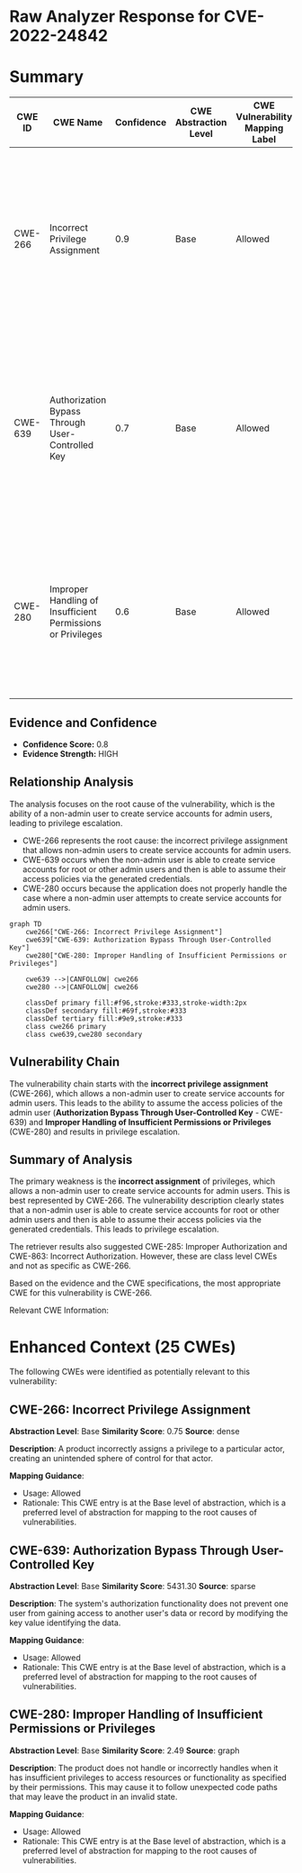 # Raw Analyzer Response for CVE-2022-24842

# Summary
| CWE ID | CWE Name | Confidence | CWE Abstraction Level | CWE Vulnerability Mapping Label | CWE-Vulnerability Mapping Notes |
|---|---|---|---|---|---|
| CWE-266 | Incorrect Privilege Assignment | 0.9 | Base | Allowed | Primary CWE. The vulnerability stems from the **incorrect assignment** of the privilege to create service accounts to non-admin users, leading to privilege escalation. |
| CWE-639 | Authorization Bypass Through User-Controlled Key | 0.7 | Base | Allowed | Secondary CWE. A non-admin user is able to create service accounts for root or other admin users and then is able to assume their access policies via the generated credentials. |
| CWE-280 | Improper Handling of Insufficient Permissions or Privileges | 0.6 | Base | Allowed | Secondary CWE. The product does not properly handle the case where the non-admin user should not have the permission to create service accounts for admin users. |

## Evidence and Confidence

*   **Confidence Score:** 0.8
*   **Evidence Strength:** HIGH

## Relationship Analysis
The analysis focuses on the root cause of the vulnerability, which is the ability of a non-admin user to create service accounts for admin users, leading to privilege escalation.
  - CWE-266 represents the root cause: the incorrect privilege assignment that allows non-admin users to create service accounts for admin users.
  - CWE-639 occurs when the non-admin user is able to create service accounts for root or other admin users and then is able to assume their access policies via the generated credentials.
  - CWE-280 occurs because the application does not properly handle the case where a non-admin user attempts to create service accounts for admin users.

```mermaid
graph TD
    cwe266["CWE-266: Incorrect Privilege Assignment"]
    cwe639["CWE-639: Authorization Bypass Through User-Controlled Key"]
    cwe280["CWE-280: Improper Handling of Insufficient Permissions or Privileges"]
    
    cwe639 -->|CANFOLLOW| cwe266
    cwe280 -->|CANFOLLOW| cwe266
    
    classDef primary fill:#f96,stroke:#333,stroke-width:2px
    classDef secondary fill:#69f,stroke:#333
    classDef tertiary fill:#9e9,stroke:#333
    class cwe266 primary
    class cwe639,cwe280 secondary
```

## Vulnerability Chain
The vulnerability chain starts with the **incorrect privilege assignment** (CWE-266), which allows a non-admin user to create service accounts for admin users. This leads to the ability to assume the access policies of the admin user (**Authorization Bypass Through User-Controlled Key** - CWE-639) and **Improper Handling of Insufficient Permissions or Privileges** (CWE-280) and results in privilege escalation.

## Summary of Analysis
The primary weakness is the **incorrect assignment** of privileges, which allows a non-admin user to create service accounts for admin users. This is best represented by CWE-266. The vulnerability description clearly states that a non-admin user is able to create service accounts for root or other admin users and then is able to assume their access policies via the generated credentials. This leads to privilege escalation.

The retriever results also suggested CWE-285: Improper Authorization and CWE-863: Incorrect Authorization. However, these are class level CWEs and not as specific as CWE-266.

Based on the evidence and the CWE specifications, the most appropriate CWE for this vulnerability is CWE-266.

Relevant CWE Information:

# Enhanced Context (25 CWEs)
The following CWEs were identified as potentially relevant to this vulnerability:

## CWE-266: Incorrect Privilege Assignment
**Abstraction Level**: Base
**Similarity Score**: 0.75
**Source**: dense

**Description**:
A product incorrectly assigns a privilege to a particular actor, creating an unintended sphere of control for that actor.

**Mapping Guidance**:
- Usage: Allowed
- Rationale: This CWE entry is at the Base level of abstraction, which is a preferred level of abstraction for mapping to the root causes of vulnerabilities.

## CWE-639: Authorization Bypass Through User-Controlled Key
**Abstraction Level**: Base
**Similarity Score**: 5431.30
**Source**: sparse

**Description**:
The system's authorization functionality does not prevent one user from gaining access to another user's data or record by modifying the key value identifying the data.

**Mapping Guidance**:
- Usage: Allowed
- Rationale: This CWE entry is at the Base level of abstraction, which is a preferred level of abstraction for mapping to the root causes of vulnerabilities.

## CWE-280: Improper Handling of Insufficient Permissions or Privileges 
**Abstraction Level**: Base
**Similarity Score**: 2.49
**Source**: graph

**Description**:
The product does not handle or incorrectly handles when it has insufficient privileges to access resources or functionality as specified by their permissions. This may cause it to follow unexpected code paths that may leave the product in an invalid state.

**Mapping Guidance**:
- Usage: Allowed
- Rationale: This CWE entry is at the Base level of abstraction, which is a preferred level of abstraction for mapping to the root causes of vulnerabilities.